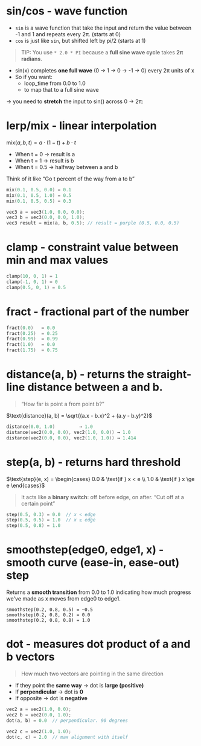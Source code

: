# sin/cos - wave function
- `sin` is a wave function that take the input and return the value between -1 and 1 and repeats every 2π. (starts at 0)
- `cos` is just like `sin`, but shifted left by pi/2 (starts at 1)

> TIP: You use `* 2.0 * PI` because a **full sine wave cycle** takes **2π radians**.
- sin(x) completes **one full wave** (0 → 1 → 0 → -1 → 0) every 2π units of x
- So if you want:
    - loop_time from 0.0 to 1.0
    - to map that to a full sine wave

→ you need to **stretch** the input to sin() across 0 → 2π:

# lerp/mix - linear interpolation
$\text{mix}(a, b, t) = a \cdot (1 - t) + b \cdot t$
- When t = 0 → result is a
- When t = 1 → result is b
- When t = 0.5 → halfway between a and b

Think of it like “Go t percent of the way from a to b”
```c
mix(0.1, 0.5, 0.0) = 0.1
mix(0.1, 0.5, 1.0) = 0.5
mix(0.1, 0.5, 0.5) = 0.3

vec3 a = vec3(1.0, 0.0, 0.0);
vec3 b = vec3(0.0, 0.0, 1.0);
vec3 result = mix(a, b, 0.5); // result = purple (0.5, 0.0, 0.5)
```

# clamp - constraint value between min and max values
```c
clamp(10, 0, 1) = 1
clamp(-1, 0, 1) = 0
clamp(0.5, 0, 1) = 0.5
```

# fract - fractional part of the number
```c
fract(0.0)   = 0.0
fract(0.25)  = 0.25
fract(0.99)  = 0.99
fract(1.0)   = 0.0
fract(1.75)  = 0.75
```

# distance(a, b) - returns the straight-line distance between a and b.
> “How far is point a from point b?”

$\text{distance}(a, b) = \sqrt{(a.x - b.x)^2 + (a.y - b.y)^2}$

```c
distance(0.0, 1.0)         → 1.0
distance(vec2(0.0, 0.0), vec2(1.0, 0.0)) → 1.0
distance(vec2(0.0, 0.0), vec2(1.0, 1.0)) → 1.414
```

# step(a, b) - returns hard threshold
$\text{step}(e, x) = \begin{cases} 0.0 & \text{if } x < e \\ 1.0 & \text{if } x \ge e \end{cases}$
> It acts like a **binary switch**: off before edge, on after.
> “Cut off at a certain point”
> 
```c
step(0.5, 0.3) = 0.0  // x < edge
step(0.5, 0.5) = 1.0  // x ≥ edge
step(0.5, 0.8) = 1.0
```

# smoothstep(edge0, edge1, x) - smooth curve (ease-in, ease-out) step

Returns a **smooth transition** from 0.0 to 1.0 indicating how much progress we've made as x moves from edge0 to edge1.
```
smoothstep(0.2, 0.8, 0.5) = ~0.5
smoothstep(0.2, 0.8, 0.2) = 0.0
smoothstep(0.2, 0.8, 0.8) = 1.0
```

# dot - measures dot product of a and b vectors
> How much two vectors are pointing in the same direction
- If they point the **same way** → dot is **large (positive)**
- If **perpendicular** → dot is **0**
- If opposite → dot is **negative**
```c
vec2 a = vec2(1.0, 0.0);
vec2 b = vec2(0.0, 1.0);
dot(a, b) = 0.0  // perpendicular. 90 degrees

vec2 c = vec2(1.0, 1.0);
dot(c, c) = 2.0  // max alignment with itself
```